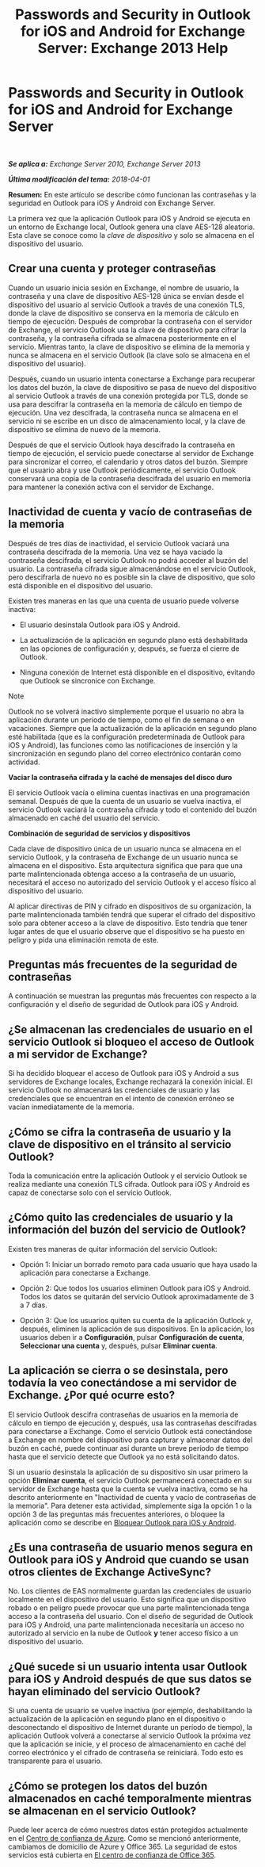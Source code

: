 ﻿---
title: 'Passwords and Security in Outlook for iOS and Android for Exchange Server: Exchange 2013 Help'
TOCTitle: Passwords and Security in Outlook for iOS and Android for Exchange Server
ms:assetid: e5565beb-7ef3-47c4-8daf-6d8f1d22dceb
ms:mtpsurl: https://technet.microsoft.com/es-es/library/Mt465750(v=EXCHG.150)
ms:contentKeyID: 70312149
ms.date: 05/22/2018
mtps_version: v=EXCHG.150
ms.translationtype: MT
---

# Passwords and Security in Outlook for iOS and Android for Exchange Server

 

_**Se aplica a:** Exchange Server 2010, Exchange Server 2013_

_**Última modificación del tema:** 2018-04-01_

**Resumen:**  En este artículo se describe cómo funcionan las contraseñas y la seguridad en Outlook para iOS y Android con Exchange Server.

La primera vez que la aplicación Outlook para iOS y Android se ejecuta en un entorno de Exchange local, Outlook genera una clave AES-128 aleatoria. Esta clave se conoce como la *clave de dispositivo* y solo se almacena en el dispositivo del usuario.

## Crear una cuenta y proteger contraseñas

Cuando un usuario inicia sesión en Exchange, el nombre de usuario, la contraseña y una clave de dispositivo AES-128 única se envían desde el dispositivo del usuario al servicio Outlook a través de una conexión TLS, donde la clave de dispositivo se conserva en la memoria de cálculo en tiempo de ejecución. Después de comprobar la contraseña con el servidor de Exchange, el servicio Outlook usa la clave de dispositivo para cifrar la contraseña, y la contraseña cifrada se almacena posteriormente en el servicio. Mientras tanto, la clave de dispositivo se elimina de la memoria y nunca se almacena en el servicio Outlook (la clave solo se almacena en el dispositivo del usuario).

Después, cuando un usuario intenta conectarse a Exchange para recuperar los datos del buzón, la clave de dispositivo se pasa de nuevo del dispositivo al servicio Outlook a través de una conexión protegida por TLS, donde se usa para descifrar la contraseña en la memoria de cálculo en tiempo de ejecución. Una vez descifrada, la contraseña nunca se almacena en el servicio ni se escribe en un disco de almacenamiento local, y la clave de dispositivo se elimina de nuevo de la memoria.

Después de que el servicio Outlook haya descifrado la contraseña en tiempo de ejecución, el servicio puede conectarse al servidor de Exchange para sincronizar el correo, el calendario y otros datos del buzón. Siempre que el usuario abra y use Outlook periódicamente, el servicio Outlook conservará una copia de la contraseña descifrada del usuario en memoria para mantener la conexión activa con el servidor de Exchange.

## Inactividad de cuenta y vacío de contraseñas de la memoria

Después de tres días de inactividad, el servicio Outlook vaciará una contraseña descifrada de la memoria. Una vez se haya vaciado la contraseña descifrada, el servicio Outlook no podrá acceder al buzón del usuario. La contraseña cifrada sigue almacenándose en el servicio Outlook, pero descifrarla de nuevo no es posible sin la clave de dispositivo, que solo está disponible en el dispositivo del usuario.

Existen tres maneras en las que una cuenta de usuario puede volverse inactiva:

  - El usuario desinstala Outlook para iOS y Android.

  - La actualización de la aplicación en segundo plano está deshabilitada en las opciones de configuración y, después, se fuerza el cierre de Outlook.

  - Ninguna conexión de Internet está disponible en el dispositivo, evitando que Outlook se sincronice con Exchange.


> [!NOTE]
> Outlook no se volverá inactivo simplemente porque el usuario no abra la aplicación durante un período de tiempo, como el fin de semana o en vacaciones. Siempre que la actualización de la aplicación en segundo plano esté habilitada (que es la configuración predeterminada de Outlook para iOS y Android), las funciones como las notificaciones de inserción y la sincronización en segundo plano del correo electrónico contarán como actividad.



**Vaciar la contraseña cifrada y la caché de mensajes del disco duro**

El servicio Outlook vacía o elimina cuentas inactivas en una programación semanal. Después de que la cuenta de un usuario se vuelva inactiva, el servicio Outlook vaciará la contraseña cifrada y todo el contenido del buzón almacenado en caché del usuario del servicio.

**Combinación de seguridad de servicios y dispositivos**

Cada clave de dispositivo única de un usuario nunca se almacena en el servicio Outlook, y la contraseña de Exchange de un usuario nunca se almacena en el dispositivo. Esta arquitectura significa que para que una parte malintencionada obtenga acceso a la contraseña de un usuario, necesitará el acceso no autorizado del servicio Outlook y el acceso físico al dispositivo del usuario.

Al aplicar directivas de PIN y cifrado en dispositivos de su organización, la parte malintencionada también tendrá que superar el cifrado del dispositivo solo para obtener acceso a la clave de dispositivo. Esto tendría que tener lugar antes de que el usuario observe que el dispositivo se ha puesto en peligro y pida una eliminación remota de este.

## Preguntas más frecuentes de la seguridad de contraseñas

A continuación se muestran las preguntas más frecuentes con respecto a la configuración y el diseño de seguridad de Outlook para iOS y Android.

## ¿Se almacenan las credenciales de usuario en el servicio Outlook si bloqueo el acceso de Outlook a mi servidor de Exchange?

Si ha decidido bloquear el acceso de Outlook para iOS y Android a sus servidores de Exchange locales, Exchange rechazará la conexión inicial. El servicio Outlook no almacenará las credenciales de usuario y las credenciales que se encuentran en el intento de conexión erróneo se vacían inmediatamente de la memoria.

## ¿Cómo se cifra la contraseña de usuario y la clave de dispositivo en el tránsito al servicio Outlook?

Toda la comunicación entre la aplicación Outlook y el servicio Outlook se realiza mediante una conexión TLS cifrada. Outlook para iOS y Android es capaz de conectarse solo con el servicio Outlook.

## ¿Cómo quito las credenciales de usuario y la información del buzón del servicio de Outlook?

Existen tres maneras de quitar información del servicio Outlook:

  - Opción 1: Iniciar un borrado remoto para cada usuario que haya usado la aplicación para conectarse a Exchange.

  - Opción 2: Que todos los usuarios eliminen Outlook para iOS y Android. Todos los datos se quitarán del servicio Outlook aproximadamente de 3 a 7 días.

  - Opción 3: Que los usuarios quiten su cuenta de la aplicación Outlook y, después, eliminen la aplicación de sus dispositivos. En la aplicación, los usuarios deben ir a **Configuración**, pulsar **Configuración de cuenta**, **Seleccionar una cuenta** y, después, pulsar **Eliminar cuenta**.

## La aplicación se cierra o se desinstala, pero todavía la veo conectándose a mi servidor de Exchange. ¿Por qué ocurre esto?

El servicio Outlook descifra contraseñas de usuarios en la memoria de cálculo en tiempo de ejecución y, después, usa las contraseñas descifradas para conectarse a Exchange. Como el servicio Outlook está conectándose a Exchange en nombre del dispositivo para capturar y almacenar datos del buzón en caché, puede continuar así durante un breve período de tiempo hasta que el servicio detecte que Outlook ya no está solicitando datos.

Si un usuario desinstala la aplicación de su dispositivo sin usar primero la opción **Eliminar cuenta**, el servicio Outlook permanecerá conectado en su servidor de Exchange hasta que la cuenta se vuelva inactiva, como se ha descrito anteriormente en "Inactividad de cuenta y vacío de contraseñas de la memoria". Para detener esta actividad, simplemente siga la opción 1 o la opción 3 de las preguntas más frecuentes anteriores, o bloquee la aplicación como se describe en [Bloquear Outlook para iOS y Android](https://technet.microsoft.com/es-es/library/mt759239\(v=exchg.150\)).

## ¿Es una contraseña de usuario menos segura en Outlook para iOS y Android que cuando se usan otros clientes de Exchange ActiveSync?

No. Los clientes de EAS normalmente guardan las credenciales de usuario localmente en el dispositivo del usuario. Esto significa que un dispositivo robado o en peligro puede provocar que una parte malintencionada tenga acceso a la contraseña del usuario. Con el diseño de seguridad de Outlook para iOS y Android, una parte malintencionada necesitaría un acceso no autorizado al servicio en la nube de Outlook **y** tener acceso físico a un dispositivo del usuario.

## ¿Qué sucede si un usuario intenta usar Outlook para iOS y Android después de que sus datos se hayan eliminado del servicio Outlook?

Si una cuenta de usuario se vuelve inactiva (por ejemplo, deshabilitando la actualización de la aplicación en segundo plano en el dispositivo o desconectando el dispositivo de Internet durante un período de tiempo), la aplicación Outlook volverá a conectarse al servicio Outlook la próxima vez que la aplicación se inicie, y el proceso de almacenamiento en caché del correo electrónico y el cifrado de contraseña se reiniciará. Todo esto es transparente para el usuario.

## ¿Cómo se protegen los datos del buzón almacenados en caché temporalmente mientras se almacenan en el servicio Outlook?

Puede leer acerca de cómo nuestros datos están protegidos actualmente en el [Centro de confianza de Azure](https://azure.microsoft.com/support/trust-center/). Como se mencionó anteriormente, cambiamos de domicilio de Azure y Office 365. La seguridad de estos servicios está cubierta en [El centro de confianza de Office 365](https://go.microsoft.com/fwlink/p/?linkid=525776).

